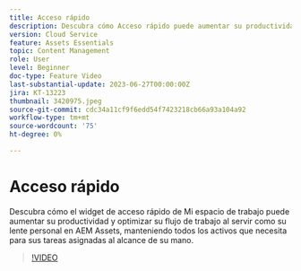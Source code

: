 ```yaml
---
title: Acceso rápido
description: Descubra cómo Acceso rápido puede aumentar su productividad y optimizar su flujo de trabajo al servir de lente personal en AEM Assets, manteniendo todos los activos que necesita para sus tareas asignadas al alcance de su mano.
version: Cloud Service
feature: Assets Essentials
topic: Content Management
role: User
level: Beginner
doc-type: Feature Video
last-substantial-update: 2023-06-27T00:00:00Z
jira: KT-13223
thumbnail: 3420975.jpeg
source-git-commit: cdc34a11cf9f6edd54f7423218cb66a93a104a92
workflow-type: tm+mt
source-wordcount: '75'
ht-degree: 0%

---
```



# Acceso rápido

Descubra cómo el widget de acceso rápido de Mi espacio de trabajo puede aumentar su productividad y optimizar su flujo de trabajo al servir como su lente personal en AEM Assets, manteniendo todos los activos que necesita para sus tareas asignadas al alcance de su mano.

>[!VIDEO](https://video.tv.adobe.com/v/3420975/?learn=on)
